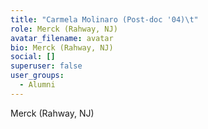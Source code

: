 ```yaml
---
title: "Carmela Molinaro (Post-doc '04)\t"
role: Merck (Rahway, NJ)
avatar_filename: avatar
bio: Merck (Rahway, NJ)
social: []
superuser: false
user_groups:
  - Alumni
---
```

Merck (Rahway, NJ)
